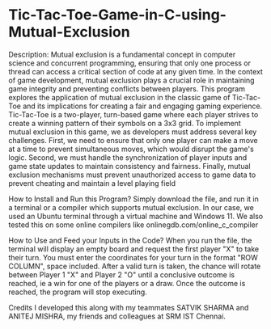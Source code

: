 # Tic-Tac-Toe-Game-in-C-using-Mutual-Exclusion
Description: Mutual exclusion is a fundamental concept in computer science and concurrent programming, ensuring that only one process or thread can access a critical section of code at any given time. In the context of game development, mutual exclusion plays a crucial role in maintaining game integrity and preventing conflicts between players. This program explores the application of mutual exclusion in the classic game of Tic-Tac-Toe and its implications for creating a fair and engaging gaming experience. Tic-Tac-Toe is a two-player, turn-based game where each player strives to create a winning pattern of their symbols on a 3x3 grid. To implement mutual exclusion in this game, we as developers must address several key challenges. First, we need to ensure that only one player can make a move at a time to prevent simultaneous moves, which would disrupt the game's logic. Second, we must handle the synchronization of player inputs and game state updates to maintain consistency and fairness. Finally, mutual exclusion mechanisms must prevent unauthorized access to game data to prevent cheating and maintain a level playing field

How to Install and Run this Program? Simply download the file, and run it in a terminal or a compiler which supports mutual exclusion. In our case, we used an Ubuntu terminal through a virtual machine and Windows 11. We also tested this on some online compilers like onlinegdb.com/online_c_compiler

How to Use and Feed your Inputs in the Code? When you run the file, the terminal will display an empty board and request the first player "X" to take their turn. You must enter the coordinates for your turn in the format "ROW COLUMN", space included. After a valid turn is taken, the chance will rotate between Player 1 "X" and Player 2 "O" until a conclusive outcome is reached, ie a win for one of the players or a draw. Once the outcome is reached, the program will stop executing.

Credits I developed this along with my teammates SATVIK SHARMA and ANITEJ MISHRA, my friends and colleagues at SRM IST Chennai.
